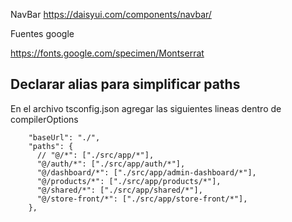 NavBar
https://daisyui.com/components/navbar/

Fuentes google

https://fonts.google.com/specimen/Montserrat


## Declarar alias para simplificar paths
En el archivo tsconfig.json agregar las siguientes lineas dentro de compilerOptions

```
    "baseUrl": "./",
    "paths": {
      // "@/*": ["./src/app/*"],
      "@/auth/*": ["./src/app/auth/*"],
      "@/dashboard/*": ["./src/app/admin-dashboard/*"],
      "@/products/*": ["./src/app/products/*"],
      "@/shared/*": ["./src/app/shared/*"],
      "@/store-front/*": ["./src/app/store-front/*"],
    },
```



